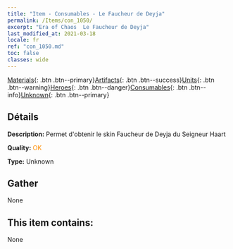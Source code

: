 ```yaml
---
title: "Item - Consumables - Le Faucheur de Deyja"
permalink: /Items/con_1050/
excerpt: "Era of Chaos  Le Faucheur de Deyja"
last_modified_at: 2021-03-18
locale: fr
ref: "con_1050.md"
toc: false
classes: wide
---
```

 [Materials](/fr/Items/){: .btn .btn--primary}[Artifacts](/fr/Items/Artifacts/){: .btn .btn--success}[Units](/fr/Items/Units/){: .btn .btn--warning}[Heroes](/fr/Items/Heroes/){: .btn .btn--danger}[Consumables](/fr/Items/Consumables/){: .btn .btn--info}[Unknown](/fr/Items/Unknown/){: .btn .btn--primary}

## Détails
 **Description:** Permet d'obtenir le skin Faucheur de Deyja du Seigneur Haart

 **Quality:** <span style="color: #FF8C00">OK</span>

 **Type:** Unknown

## Gather

  None

## This item contains:

  None

